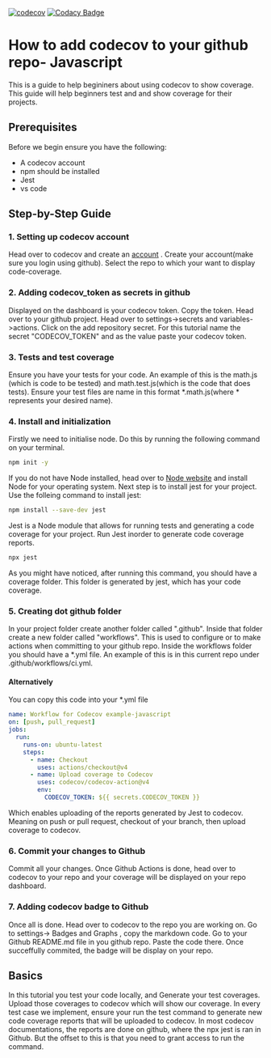 [![codecov](https://codecov.io/gh/DanielDanzo/testing-codecov/graph/badge.svg?token=tl4RAR98sH)](https://codecov.io/gh/DanielDanzo/testing-codecov)
[![Codacy Badge](https://app.codacy.com/project/badge/Grade/7ab7a87467f44a198115a8b7299cf5b9)](https://app.codacy.com/gh/DanielDanzo/testing-codecov/dashboard?utm_source=gh&utm_medium=referral&utm_content=&utm_campaign=Badge_grade)
# How to add codecov to your github repo- Javascript

This is a guide to help begininers about using codecov to show coverage. This guide will help beginners test and and show coverage for their projects.

## Prerequisites

Before we begin ensure you have the following:

- A codecov account
- npm should be installed
- Jest
- vs code

## Step-by-Step Guide

### 1. Setting up codecov account

Head over to codecov and create an [account](https://about.codecov.io/) . Create your account(make sure you login using github). Select the repo to which your want to display code-coverage. 

### 2. Adding codecov_token as secrets in github

Displayed on the dashboard is your codecov token. Copy the token. Head over to your github project. Head over to settings->secrets and variables->actions. Click on the add repository secret. For this tutorial name the secret "CODECOV_TOKEN" and as the value paste your codecov token.

### 3. Tests and test coverage

Ensure you have your tests for your code. An example of this is the math.js (which is code to be tested) and math.test.js(which is the code that does tests). Ensure your test files are name in this format *.math.js(where * represents your desired name).

### 4. Install and initialization

Firstly we need to initialise node. Do this by running the following command on your terminal.

```bash
npm init -y
```

If you do not have Node installed, head over to [Node website](https://nodejs.org/en) and install Node for your operating system. Next step is to install jest for your project. Use the folleing command to install jest:

```bash
npm install --save-dev jest
```

Jest is a Node module that allows for running tests and generating a code coverage for your project. Run Jest inorder to generate code coverage reports.

```bash
npx jest
```

As you might have noticed, after running this command, you should have a coverage folder. This folder is generated by jest, which has your code coverage.

### 5. Creating dot github folder

In your project folder create another folder called ".github". Inside that folder create a new folder called "workflows". This is used to configure or to make actions when committing to your github repo. Inside the workflows folder you should have a *.yml file. An example of this is in this current repo under .github/workflows/ci.yml. 

#### Alternatively

You can copy this code into your *.yml file

```yml
name: Workflow for Codecov example-javascript
on: [push, pull_request]
jobs:
  run:
    runs-on: ubuntu-latest
    steps:
      - name: Checkout
        uses: actions/checkout@v4
      - name: Upload coverage to Codecov
        uses: codecov/codecov-action@v4
        env:
          CODECOV_TOKEN: ${{ secrets.CODECOV_TOKEN }}
```

Which enables uploading of the reports generated by Jest to codecov. Meaning on push or pull request, checkout of your branch, then upload coverage to codecov.

### 6. Commit your changes to Github

Commit all your changes. Once Github Actions is done, head over to codecov to your repo and your coverage will be displayed on your repo dashboard.

### 7. Adding codecov badge to Github

Once all is done. Head over to codecov to the repo you are working on. Go to settings-> Badges and Graphs , copy the markdown code. Go to your Github README.md file in you github repo. Paste the code there. Once succeffully commited, the badge will be display on your repo.


## Basics

In this tutorial you test your code locally, and Generate your test coverages. Upload those coverages to codecov which will show our coverage. In every test case we implement, ensure your run the test command to generate new code coverage reports that will be uploaded to codecov. In most codecov documentations, the reports are done on github, where the npx jest is ran in Github. But the offset to this is that you need to grant access to run the command. 
